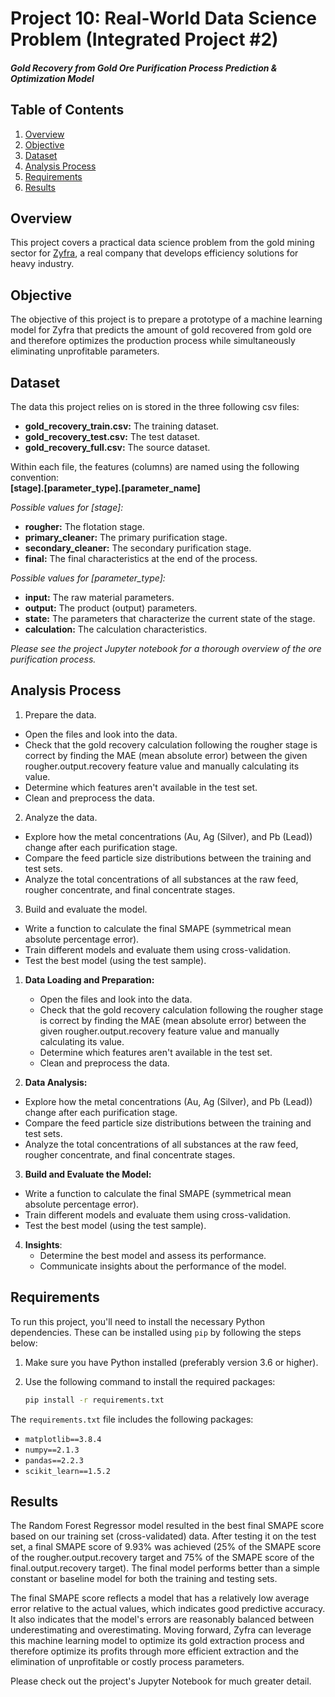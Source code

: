 # Project 10: Real-World Data Science Problem (Integrated Project #2)
#### *Gold Recovery from Gold Ore Purification Process Prediction & Optimization Model*

## Table of Contents

1. [Overview](#overview)
2. [Objective](#objective)
3. [Dataset](#dataset)
4. [Analysis Process](#analysis-process)
5. [Requirements](#requirements)
6. [Results](#results)

## Overview <a id="overview"></a>

This project covers a practical data science problem from the gold mining sector for [Zyfra](https://www.zyfra.com/), a real company that develops efficiency solutions for heavy industry.  

## Objective <a id="objective"></a>

The objective of this project is to prepare a prototype of a machine learning model for Zyfra that predicts the amount of gold recovered from gold ore and therefore optimizes the production process while simultaneously eliminating unprofitable parameters.

## Dataset <a id="dataset"></a>

The data this project relies on is stored in the three following csv files:
- **gold_recovery_train.csv:** The training dataset.
- **gold_recovery_test.csv:** The test dataset.
- **gold_recovery_full.csv:** The source dataset.

Within each file, the features (columns) are named using the following convention:<br/>
**[stage].[parameter_type].[parameter_name]**

*Possible values for [stage]:*
- **rougher:** The flotation stage.
- **primary_cleaner:** The primary purification stage.
- **secondary_cleaner:** The secondary purification stage.
- **final:** The final characteristics at the end of the process.

*Possible values for [parameter_type]:*
- **input:** The raw material parameters.
- **output:** The product (output) parameters.
- **state:** The parameters that characterize the current state of the stage.
- **calculation:** The calculation characteristics.

*Please see the project Jupyter notebook for a thorough overview of the ore purification process.*


## Analysis Process <a id="analysis-process"></a>

1. Prepare the data.
 - Open the files and look into the data.
 - Check that the gold recovery calculation following the rougher stage is correct by finding the MAE (mean absolute error) between the given rougher.output.recovery feature value and manually calculating its value.
 - Determine which features aren't available in the test set.
 - Clean and preprocess the data.

2. Analyze the data.
 - Explore how the metal concentrations (Au, Ag (Silver), and Pb (Lead)) change after each purification stage.
 - Compare the feed particle size distributions between the training and test sets.
 - Analyze the total concentrations of all substances at the raw feed, rougher concentrate, and final concentrate stages.

 3. Build and evaluate the model.
 - Write a function to calculate the final SMAPE (symmetrical mean absolute percentage error).
 - Train different models and evaluate them using cross-validation. 
 - Test the best model (using the test sample).

1. **Data Loading and Preparation:**
    - Open the files and look into the data.
    - Check that the gold recovery calculation following the rougher stage is correct by finding the MAE (mean absolute error) between the given rougher.output.recovery feature value and manually calculating its value.
    - Determine which features aren't available in the test set.
    - Clean and preprocess the data.
   
2. **Data Analysis:**
 - Explore how the metal concentrations (Au, Ag (Silver), and Pb (Lead)) change after each purification stage.
 - Compare the feed particle size distributions between the training and test sets.
 - Analyze the total concentrations of all substances at the raw feed, rougher concentrate, and final concentrate stages.
   
3. **Build and Evaluate the Model:**
 - Write a function to calculate the final SMAPE (symmetrical mean absolute percentage error).
 - Train different models and evaluate them using cross-validation. 
 - Test the best model (using the test sample).
   
4. **Insights**:
   - Determine the best model and assess its performance.
   - Communicate insights about the performance of the model.

## Requirements <a id="requirements"></a>

To run this project, you'll need to install the necessary Python dependencies. These can be installed using `pip` by following the steps below:

1. Make sure you have Python installed (preferably version 3.6 or higher).
2. Use the following command to install the required packages:

    ```sh
    pip install -r requirements.txt
    ```

The `requirements.txt` file includes the following packages:
- `matplotlib==3.8.4`
- `numpy==2.1.3`
- `pandas==2.2.3`
- `scikit_learn==1.5.2`

## Results <a id="results"></a>

The Random Forest Regressor model resulted in the best final SMAPE score based on our training set (cross-validated) data. After testing it on the test set, a final SMAPE score of 9.93% was achieved (25% of the SMAPE score of the rougher.output.recovery target and 75% of the SMAPE score of the final.output.recovery target). The final model performs better than a simple constant or baseline model for both the training and testing sets.

The final SMAPE score reflects a model that has a relatively low average error relative to the actual values, which indicates good predictive accuracy. It also indicates that the model's errors are reasonably balanced between underestimating and overestimating. Moving forward, Zyfra can leverage this machine learning model to optimize its gold extraction process and therefore optimize its profits through more efficient extraction and the elimination of unprofitable or costly process parameters.

Please check out the project's Jupyter Notebook for much greater detail.
